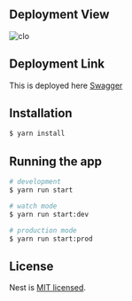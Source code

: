 ## Deployment View

<img src='https://checkhealth-app.vercel.app/api' alt='clo'/>

## Deployment Link

This is deployed here [Swagger](https://checkhealth-app.vercel.app/api)

## Installation
```bash
$ yarn install
```

## Running the app

```bash
# development
$ yarn run start

# watch mode
$ yarn run start:dev

# production mode
$ yarn run start:prod
```

## License

Nest is [MIT licensed](LICENSE).
